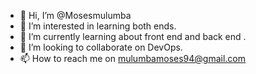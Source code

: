 - 👋 Hi, I’m @Mosesmulumba
- 👀 I’m interested in learning both ends.
- 🌱 I’m currently learning about front end and back end .
- 💞️ I’m looking to collaborate on DevOps.
- 📫 How to reach me on  mulumbamoses94@gmail.com

<!---
Mosesmulumba/Mosesmulumba is a ✨ special ✨ repository because its `README.md` (this file) appears on your GitHub profile.
You can click the Preview link to take a look at your changes.
--->

